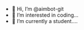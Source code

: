 - 👋 Hi, I’m @aimbot-git
- 👀 I’m interested in coding...
- 🌱 I’m currently a student....
<!---
aimbot-git/aimbot-git is a ✨ special ✨ repository because its `README.md` (this file) appears on your GitHub profile.
You can click the Preview link to take a look at your changes.
--->
